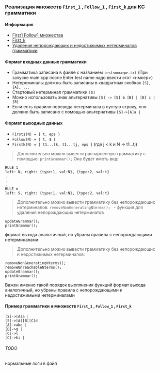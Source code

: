 ### Реализация множеств ```First_1``` , ```Follow_1``` , ```First_k``` для КС грамматики

#### Информация
- [First1 Follow1 множества](https://neerc.ifmo.ru/wiki/index.php?title=%D0%9F%D0%BE%D1%81%D1%82%D1%80%D0%BE%D0%B5%D0%BD%D0%B8%D0%B5_FIRST_%D0%B8_FOLLOW#lemmafirst1)
- [First_k](https://github.com/TonitaN/FormalLanguageTheory/blob/main/2022/lect_tfl_8.pdf)
- [Удаление непорождающих и недостижимых нетерминалов грамматики](https://neerc.ifmo.ru/wiki/index.php?title=%D0%A3%D0%B4%D0%B0%D0%BB%D0%B5%D0%BD%D0%B8%D0%B5_%D0%B1%D0%B5%D1%81%D0%BF%D0%BE%D0%BB%D0%B5%D0%B7%D0%BD%D1%8B%D1%85_%D1%81%D0%B8%D0%BC%D0%B2%D0%BE%D0%BB%D0%BE%D0%B2_%D0%B8%D0%B7_%D0%B3%D1%80%D0%B0%D0%BC%D0%BC%D0%B0%D1%82%D0%B8%D0%BA%D0%B8)

#### Формат входных данных грамматики
- Грамматика записана в файле с названием ```test<номер>.txt``` (При запуске main.cpp после Enter test name надо ввести этот <нмоер>)
- Нетереминалы должны быть записаны в квадратных скобках ```[S], [A], ...```
- Стартовый нетерминал грамматики ```[S]```
- Можно использовать знак альтернативы ``` [S] -> [S] b [B] | [B] c | [B] ```
- Если есть правило перевода нетерминала в пустую строку, оно должно быть записано с помощью альтернативы ```[S]->[A]a |```

#### Формат выходных данных 
- ```First1(N) = { t, eps }```
- ```Follow(N) = { t, $ }```
- ```Firstk(N) = { t1...tk, t1...tj, eps }``` (где j < k и N -> t1...tj)
> Дополнительно можно вывести распарсенную грамматику с помощью:
``` printGrammar(); ```
Она будет иметь вид: 
``` 
RULE 1
left: N, right: {type:1, val:N}, {type:2, val:t}
.
.
.
RULE n
left: S, right: {type:1, val:N}, {type:2, val:t}
```
> Дополнительно можно вывести грамматику без непорождающих нетерминалов:
```removeNonGeneratingNterms(); ``` - функция для удаления непорождающих нетерминатов

``` 
updateGrammar();
printGrammar(); 
```
формат выхода аналогичный, но убраны правила с непорождающими нетерминалами 

> Дополнительно можно вывести грамматику без непорождающих и недостижимых нетерминалов:
```
removeNonGeneratingNterms(); 
removeUnreachableNterms(); 
updateGrammar();
printGrammar(); 
```
Важен именно такой порядок выоплнения функций
формат выхода аналогичный, но убраны правила с непорождающими  и недостижимыми нетерминалами 

#### Пример грамматики и множеств ```First_1``` , ```Follow_1``` , ```First_k```

```
[S]->[A]a |
[S]->[A][B][C]d
[A]->abc |
[B]->g |
[C]->l
[C]->ki |
```

###### TODO
нормальные логи в файл
